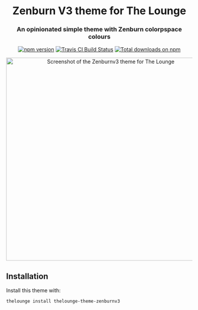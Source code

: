 <h1 align="center">
	Zenburn V3 theme for The Lounge
</h1>

<h3 align="center">
	An opinionated simple theme with Zenburn colorpspace colours
</h3>

<p align="center">
	<a href="https://yarn.pm/thelounge-theme-zenburnv3"><img
		alt="npm version"
		src="https://img.shields.io/npm/v/thelounge-theme-zenburnv3.svg?style=flat-square"></a>
	<a href="https://travis-ci.com/thelounge/thelounge-theme-zenburnv3"><img
		alt="Travis CI Build Status"
		src="https://img.shields.io/travis/com/thelounge/thelounge-theme-zenburnv3/master.svg?&style=flat-square"></a>
	<a href="https://npm-stat.com/charts.html?package=thelounge-theme-zenburnv3&from=2016-02-12"><img
		alt="Total downloads on npm"
		src="https://img.shields.io/npm/dt/thelounge-theme-zenburnv3.svg?colorB=007dc7&style=flat-square"></a>
</p>

<p align="center">
	<img src="screenshot.png" alt="Screenshot of the Zenburnv3 theme for The Lounge" width="550">
</p>


## Installation

Install this theme with:

```sh
thelounge install thelounge-theme-zenburnv3
```
